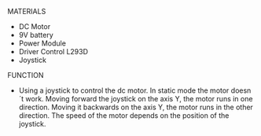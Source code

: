MATERIALS
 - DC Motor
 - 9V battery
 - Power Module
 - Driver Control L293D
 - Joystick

FUNCTION
 - Using a joystick to control the dc motor. In static mode the motor doesn´t work. Moving forward the joystick on the axis Y, the motor runs in one direction. Moving it backwards on the axis Y, the motor runs in the other direction. The speed of the motor depends on the position of the joystick.